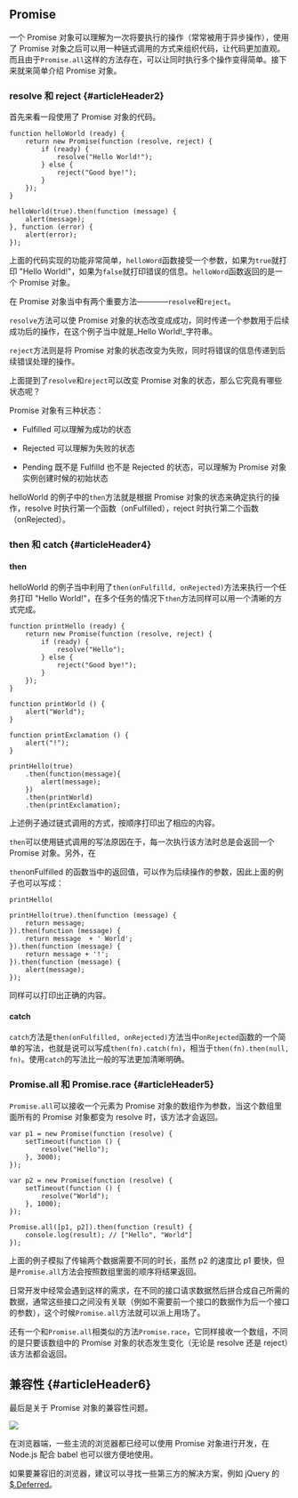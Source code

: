 ## Promise 

一个 Promise 对象可以理解为一次将要执行的操作（常常被用于异步操作），使用了 Promise 对象之后可以用一种链式调用的方式来组织代码，让代码更加直观。而且由于`Promise.all`这样的方法存在，可以让同时执行多个操作变得简单。接下来就来简单介绍 Promise 对象。

### resolve 和 reject {#articleHeader2}

首先来看一段使用了 Promise 对象的代码。

```
function helloWorld (ready) {
    return new Promise(function (resolve, reject) {
        if (ready) {
            resolve("Hello World!");
        } else {
            reject("Good bye!");
        }
    });
}

helloWorld(true).then(function (message) {
    alert(message);
}, function (error) {
    alert(error);
});
```

上面的代码实现的功能非常简单，`helloWord`函数接受一个参数，如果为`true`就打印 "Hello World!"，如果为`false`就打印错误的信息。`helloWord`函数返回的是一个 Promise 对象。

在 Promise 对象当中有两个重要方法————`resolve`和`reject`。

`resolve`方法可以使 Promise 对象的状态改变成成功，同时传递一个参数用于后续成功后的操作，在这个例子当中就是_Hello World!_字符串。

`reject`方法则是将 Promise 对象的状态改变为失败，同时将错误的信息传递到后续错误处理的操作。  


上面提到了`resolve`和`reject`可以改变 Promise 对象的状态，那么它究竟有哪些状态呢？

Promise 对象有三种状态：

* Fulfilled 可以理解为成功的状态

* Rejected 可以理解为失败的状态

* Pending 既不是 Fulfilld 也不是 Rejected 的状态，可以理解为 Promise 对象实例创建时候的初始状态

helloWorld 的例子中的`then`方法就是根据 Promise 对象的状态来确定执行的操作，resolve 时执行第一个函数（onFulfilled），reject 时执行第二个函数（onRejected）。

### then 和 catch {#articleHeader4}

#### then

helloWorld 的例子当中利用了`then(onFulfilld, onRejected)`方法来执行一个任务打印 "Hello World!"，在多个任务的情况下`then`方法同样可以用一个清晰的方式完成。

```
function printHello (ready) {
    return new Promise(function (resolve, reject) {
        if (ready) {
            resolve("Hello");
        } else {
            reject("Good bye!");
        }
    });
}

function printWorld () {
    alert("World");
}

function printExclamation () {
    alert("!");
}

printHello(true)
    .then(function(message){
        alert(message);
    })
    .then(printWorld)
    .then(printExclamation);
```

上述例子通过链式调用的方式，按顺序打印出了相应的内容。

`then`可以使用链式调用的写法原因在于，每一次执行该方法时总是会返回一个 Promise 对象。另外，在

`then`onFulfilled 的函数当中的返回值，可以作为后续操作的参数，因此上面的例子也可以写成：

```
printHello(
```

```
printHello(true).then(function (message) {
    return message;
}).then(function (message) {
    return message  + ' World';
}).then(function (message) {
    return message + '!';
}).then(function (message) {
    alert(message);
});
```

同样可以打印出正确的内容。

#### catch

`catch`方法是`then(onFulfilled, onRejected)`方法当中`onRejected`函数的一个简单的写法，也就是说可以写成`then(fn).catch(fn)`，相当于`then(fn).then(null, fn)`。使用`catch`的写法比一般的写法更加清晰明确。

### Promise.all 和 Promise.race {#articleHeader5}

`Promise.all`可以接收一个元素为 Promise 对象的数组作为参数，当这个数组里面所有的 Promise 对象都变为 resolve 时，该方法才会返回。

```
var p1 = new Promise(function (resolve) {
    setTimeout(function () {
        resolve("Hello");
    }, 3000);
});

var p2 = new Promise(function (resolve) {
    setTimeout(function () {
        resolve("World");
    }, 1000);
});

Promise.all([p1, p2]).then(function (result) {
    console.log(result); // ["Hello", "World"]
});
```

上面的例子模拟了传输两个数据需要不同的时长，虽然 p2 的速度比 p1 要快，但是`Promise.all`方法会按照数组里面的顺序将结果返回。

日常开发中经常会遇到这样的需求，在不同的接口请求数据然后拼合成自己所需的数据，通常这些接口之间没有关联（例如不需要前一个接口的数据作为后一个接口的参数），这个时候`Promise.all`方法就可以派上用场了。

还有一个和`Promise.all`相类似的方法`Promise.race`，它同样接收一个数组，不同的是只要该数组中的 Promise 对象的状态发生变化（无论是 resolve 还是 reject）该方法都会返回。

## 兼容性 {#articleHeader6}

最后是关于 Promise 对象的兼容性问题。

![](https://segmentfault.com/img/bVmrXU)

在浏览器端，一些主流的浏览器都已经可以使用 Promise 对象进行开发，在 Node.js 配合 babel 也可以很方便地使用。

如果要兼容旧的浏览器，建议可以寻找一些第三方的解决方案，例如 jQuery 的[$.Deferred](http://api.jquery.com/category/deferred-object/)。

